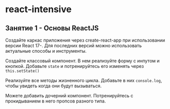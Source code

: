 # react-intensive

## Занятие 1 - Основы ReactJS

Создайте каркас приложения через create-react-app при использовании версии React 17-. Для последних версий можно использовать актуальные способы и инструменты.

Создайте классовый компонент. В нем реализуйте форму с инпутом и кнопкой. Добавьте `state` и потренируйтесь его изменять через `this.setState()`

Реализуйте все методы жизненного цикла. Добавьте в них `console.log`, чтобы увидеть когда они будут вызываться.

Можете добавить дочерний компонент. Потренируйтесь с прокидыванием в него пропсов разного типа.
